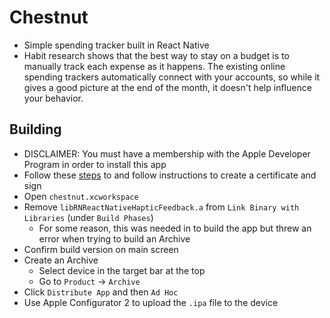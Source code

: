 # Chestnut
* Simple spending tracker built in React Native
* Habit research shows that the best way to stay on a budget is to manually track each expense as it happens. The existing online spending trackers automatically connect with your accounts, so while it gives a good picture at the end of the month, it doesn't help influence your behavior. 
## Building
* DISCLAIMER: You must have a membership with the Apple Developer Program in order to install this app
* Follow these [steps](https://developer.apple.com/documentation/xcode/distributing-your-app-to-registered-devices) to and follow instructions to create a certificate and sign 
* Open `chestnut.xcworkspace`
* Remove `libRNReactNativeHapticFeedback.a` from `Link Binary with Libraries` (under `Build Phases`)
    * For some reason, this was needed in to build the app but threw an error when trying to build an Archive
* Confirm build version on main screen
* Create an Archive 
    * Select device in the target bar at the top 
    * Go to `Product` -> `Archive`
* Click `Distribute App` and then `Ad Hoc`
* Use Apple Configurator 2 to upload the `.ipa` file to the device 
